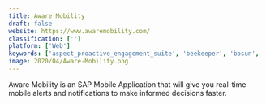 ```yaml
---
title: Aware Mobility
draft: false 
website: https://www.awaremobility.com/
classification: ['']
platform: ['Web']
keywords: ['aspect_proactive_engagement_suite', 'beekeeper', 'bosun', 'briefmetrics', 'callhub', 'd3_security', 'derdack_enterprise_alert', 'deskalerts', 'glip', 'jostle', 'onpage', 'one_call_now', 'onsolve_mir3', 'opsgenie', 'picnic_metrics', 'pushradar', 'text_alerts']
image: 2020/04/Aware-Mobility.png
---
```

Aware Mobility is an SAP Mobile Application that will give you real-time mobile alerts and notifications to make informed decisions faster.